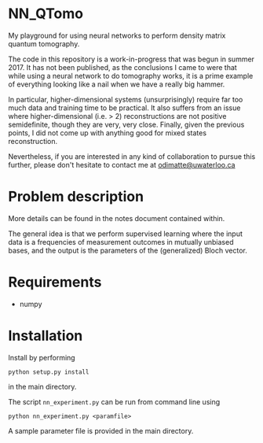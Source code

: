 # NN_QTomo
My playground for using neural networks to perform density matrix quantum tomography.

The code in this repository is a work-in-progress that was begun in summer 2017. It has not been published, as the conclusions I came to were that while using a neural network to do tomography works, it is a prime example of everything looking like a nail when we have a really big hammer.

In particular, higher-dimensional systems (unsurprisingly) require far too much data and training time to be practical. It also suffers from an issue where higher-dimensional (i.e. > 2) reconstructions are not positive semidefinite, though they are very, very close. Finally, given the previous points, I did not come up with anything good for mixed states reconstruction.

Nevertheless, if you are interested in any kind of collaboration to pursue this further, please don't hesitate to contact me at odimatte@uwaterloo.ca

# Problem description

More details can be found in the notes document contained within.

The general idea is that we perform supervised learning where the input data is a frequencies of measurement outcomes in mutually unbiased bases, and the output is the parameters of the (generalized) Bloch vector.

# Requirements

- numpy

# Installation

Install by performing
```
python setup.py install
```
in the main directory.

The script `nn_experiment.py` can be run from command line using
```
python nn_experiment.py <paramfile>
```
A sample parameter file is provided in the main directory.
